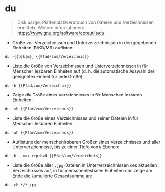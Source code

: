 # du

> Disk usage: Plattenplatzverbrauch von Dateien und Verzeichnissen ermitteln.
> Weitere Informationen: <https://www.gnu.org/software/coreutils/du>.

- Größe von Verzeichnissen und Unterverzeichnissen in den gegebenen Einheiten (B/KB/MB) auflisten:

`du -{{b|k|m}} {{Pfad/zum/Verzeichnis}}`

- Liste die Größe von Verzeichnissen und Unterverzeichnissen in für Menschen lesbaren Einheiten auf (d. h. die automatische Auswahl der geeigneten Einheit für jede Größe):

`du -h {{Pfad/zum/Verzeichnis}}`

- Zeige die Größe eines Verzeichnisses in für Menschen lesbaren Einheiten:

`du -sh {{Pfad/zum/Verzeichnis}}`

- Liste die Größe eines Verzeichnisses und seiner Dateien in für Menschen lesbaren Einheiten:

`du -ah {{Pfad/zum/Verzeichnis}}`

- Auflistung der menschenlesbaren Größen eines Verzeichnisses und aller Unterverzeichnisse, bis zu einer Tiefe von `N` Ebenen:

`du -h --max-depth=N {{Pfad/zum/Verzeichnis}}`

- Liste die Größe aller `.jpg`-Dateien in Unterverzeichnissen des aktuellen Verzeichnisses auf, in für menschenlesbaren Einheiten und zeige am Ende die kumulierte Gesamtsumme an:

`du -ch */*.jpg`